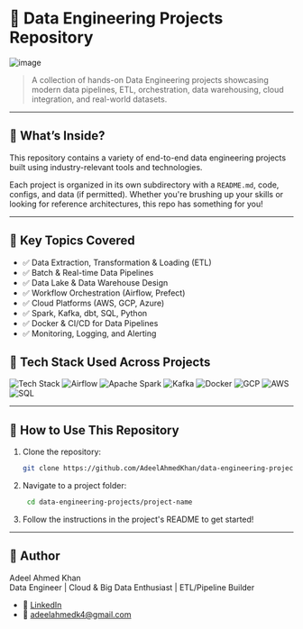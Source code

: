 # 🚀 Data Engineering Projects Repository

![image](https://github.com/user-attachments/assets/44f54ce2-1d4c-4873-8ed2-d063d3f57eb2)

> A collection of hands-on Data Engineering projects showcasing modern data pipelines, ETL, orchestration, data warehousing, cloud integration, and real-world datasets.

---

## 📂 What’s Inside?

This repository contains a variety of end-to-end data engineering projects built using industry-relevant tools and technologies.

Each project is organized in its own subdirectory with a `README.md`, code, configs, and data (if permitted). Whether you're brushing up your skills or looking for reference architectures, this repo has something for you!

---

## 📌 Key Topics Covered

- ✅ Data Extraction, Transformation & Loading (ETL)
- ✅ Batch & Real-time Data Pipelines
- ✅ Data Lake & Data Warehouse Design
- ✅ Workflow Orchestration (Airflow, Prefect)
- ✅ Cloud Platforms (AWS, GCP, Azure)
- ✅ Spark, Kafka, dbt, SQL, Python
- ✅ Docker & CI/CD for Data Pipelines
- ✅ Monitoring, Logging, and Alerting

## 🔧 Tech Stack Used Across Projects

![Tech Stack](https://img.shields.io/badge/-Python-3776AB?style=flat&logo=python)
![Airflow](https://img.shields.io/badge/-Airflow-017CEE?style=flat&logo=apache-airflow)
![Apache Spark](https://img.shields.io/badge/-Spark-E25A1C?style=flat&logo=apachespark)
![Kafka](https://img.shields.io/badge/-Kafka-231F20?style=flat&logo=apachekafka)
![Docker](https://img.shields.io/badge/-Docker-2496ED?style=flat&logo=docker)
![GCP](https://img.shields.io/badge/-GCP-4285F4?style=flat&logo=googlecloud)
![AWS](https://img.shields.io/badge/-AWS-232F3E?style=flat&logo=amazonaws)
![SQL](https://img.shields.io/badge/-SQL-4479A1?style=flat&logo=postgresql)

---

## 🚀 How to Use This Repository

1. Clone the repository:
   ```bash
   git clone https://github.com/AdeelAhmedKhan/data-engineering-projects.git

2. Navigate to a project folder:
   ```bash
    cd data-engineering-projects/project-name
   
3. Follow the instructions in the project's README to get started!

-----------------------------------------------------------------------------------
## 👤 Author

Adeel Ahmed Khan  
Data Engineer | Cloud & Big Data Enthusiast | ETL/Pipeline Builder

- 🔗 [LinkedIn](https://www.linkedin.com/in/adeelahmedk4)
- 📧 [adeelahmedk4@gmail.com](mailto:adeelahmedk4@gmail.com)


